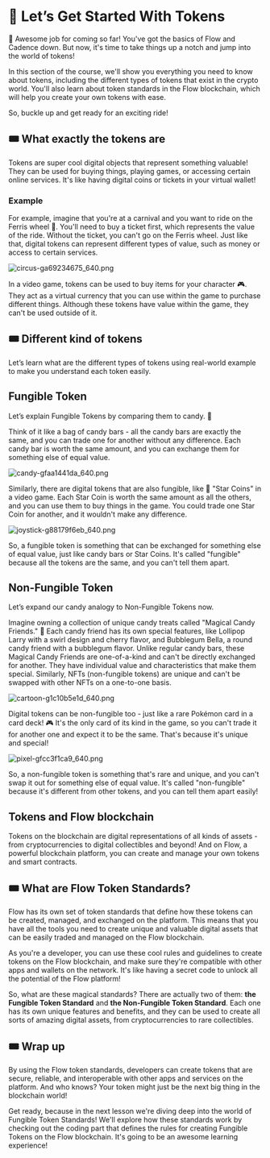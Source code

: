 # 💸 Let’s Get Started With Tokens

🎉 Awesome job for coming so far! You've got the basics of Flow and Cadence down. But now, it's time to take things up a notch and jump into the world of tokens!

In this section of the course, we'll show you everything you need to know about tokens, including the different types of tokens that exist in the crypto world. You'll also learn about token standards in the Flow blockchain, which will help you create your own tokens with ease.

So, buckle up and get ready for an exciting ride!

## 🎟️ What exactly the tokens are

Tokens are super cool digital objects that represent something valuable! They can be used for buying things, playing games, or accessing certain online services. It's like having digital coins or tickets in your virtual wallet!

### Example

For example, imagine that you're at a carnival and you want to ride on the Ferris wheel 🎡. You'll need to buy a ticket first, which represents the value of the ride. Without the ticket, you can't go on the Ferris wheel. Just like that, digital tokens can represent different types of value, such as money or access to certain services.

![circus-ga69234675_640.png](%F0%9F%92%B8%20Let%E2%80%99s%20Get%20Started%20With%20Tokens%2083a592c9659243fd97c10efeeb175c95/circus-ga69234675_640.png)

In a video game, tokens can be used to buy items for your character 🎮. They act as a virtual currency that you can use within the game to purchase different things. Although these tokens have value within the game, they can't be used outside of it.

## 🎟️ Different kind of tokens

Let’s learn what are the different types of tokens using real-world example to make you understand each token easily.

## Fungible Token

Let’s explain Fungible Tokens by comparing them to candy. 🍭

Think of it like a bag of candy bars - all the candy bars are exactly the same, and you can trade one for another without any difference. Each candy bar is worth the same amount, and you can exchange them for something else of equal value.

![candy-gfaa1441da_640.png](%F0%9F%92%B8%20Let%E2%80%99s%20Get%20Started%20With%20Tokens%2083a592c9659243fd97c10efeeb175c95/candy-gfaa1441da_640.png)

Similarly, there are digital tokens that are also fungible, like 🌟 "Star Coins" in a video game. Each Star Coin is worth the same amount as all the others, and you can use them to buy things in the game. You could trade one Star Coin for another, and it wouldn't make any difference.

![joystick-g88179f6eb_640.png](%F0%9F%92%B8%20Let%E2%80%99s%20Get%20Started%20With%20Tokens%2083a592c9659243fd97c10efeeb175c95/joystick-g88179f6eb_640.png)

So, a fungible token is something that can be exchanged for something else of equal value, just like candy bars or Star Coins. It's called "fungible" because all the tokens are the same, and you can't tell them apart.

## Non-Fungible Token

Let’s expand our candy analogy to Non-Fungible Tokens now.

Imagine owning a collection of unique candy treats called "Magical Candy Friends." 🍬 Each candy friend has its own special features, like Lollipop Larry with a swirl design and cherry flavor, and Bubblegum Bella, a round candy friend with a bubblegum flavor. Unlike regular candy bars, these Magical Candy Friends are one-of-a-kind and can't be directly exchanged for another. They have individual value and characteristics that make them special. Similarly, NFTs (non-fungible tokens) are unique and can't be swapped with other NFTs on a one-to-one basis.

![cartoon-g1c10b5e1d_640.png](%F0%9F%92%B8%20Let%E2%80%99s%20Get%20Started%20With%20Tokens%2083a592c9659243fd97c10efeeb175c95/cartoon-g1c10b5e1d_640.png)

Digital tokens can be non-fungible too - just like a rare Pokémon card in a card deck! 🎮 It's the only card of its kind in the game, so you can't trade it for another one and expect it to be the same. That's because it's unique and special!

![pixel-gfcc3f1ca9_640.png](%F0%9F%92%B8%20Let%E2%80%99s%20Get%20Started%20With%20Tokens%2083a592c9659243fd97c10efeeb175c95/pixel-gfcc3f1ca9_640.png)

So, a non-fungible token is something that's rare and unique, and you can't swap it out for something else of equal value. It's called "non-fungible" because it's different from other tokens, and you can tell them apart easily!

## Tokens and Flow blockchain

Tokens on the blockchain are digital representations of all kinds of assets - from cryptocurrencies to digital collectibles and beyond! And on Flow, a powerful blockchain platform, you can create and manage your own tokens and smart contracts.

## 🎟️ What are Flow Token Standards?

Flow has its own set of token standards that define how these tokens can be created, managed, and exchanged on the platform. This means that you have all the tools you need to create unique and valuable digital assets that can be easily traded and managed on the Flow blockchain.

As you're a developer, you can use these cool rules and guidelines to create tokens on the Flow blockchain, and make sure they're compatible with other apps and wallets on the network. It's like having a secret code to unlock all the potential of the Flow platform!

So, what are these magical standards? There are actually two of them: **the Fungible Token Standard** and **the Non-Fungible Token Standard**. Each one has its own unique features and benefits, and they can be used to create all sorts of amazing digital assets, from cryptocurrencies to rare collectibles.

## 🎟️ Wrap up

By using the Flow token standards, developers can create tokens that are secure, reliable, and interoperable with other apps and services on the platform. And who knows? Your token might just be the next big thing in the blockchain world!

Get ready, because in the next lesson we're diving deep into the world of Fungible Token Standards! We'll explore how these standards work by checking out the coding part that defines the rules for creating Fungible Tokens on the Flow blockchain. It's going to be an awesome learning experience!
